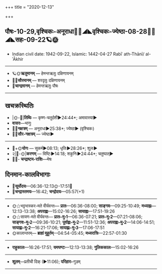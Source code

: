 +++
title = "2020-12-13"

+++
## पौषः-10-29,वृश्चिकः-अनूराधा🌛🌌◢◣वृश्चिकः-ज्येष्ठा-08-28🌌🌞◢◣सहः-09-22🪐🌞
- Indian civil date: 1942-09-22, Islamic: 1442-04-27 Rabīʿ ath-Thānī/ al-ʾĀkhir
___________________
- 🪐🌞**ऋतुमानम्** — हेमन्तऋतुः दक्षिणायनम्
- 🌌🌞**सौरमानम्** — शरदृतुः दक्षिणायनम्
- 🌛**चान्द्रमानम्** — हेमन्तऋतुः पौषः
___________________


## खचक्रस्थितिः
- |🌞-🌛|**तिथिः** — कृष्ण-चतुर्दशी►24:44*; अमावास्या►  
- **वासरः**—भानुः  
- 🌌🌛**नक्षत्रम्** — अनूराधा►25:38*; ज्येष्ठा► (वृश्चिकः)  
- 🌌🌞**सौर-नक्षत्रम्** — ज्येष्ठा►  
___________________
- 🌛+🌞**योगः** — सुकर्म►08:13; धृतिः►28:26*; शूलः►  
- २|🌛-🌞|**करणम्** — विष्टिः►14:18; शकुनिः►24:44*; चतुष्पात्►  
- 🌌🌛- **चन्द्राष्टम-राशिः**—मेषः  


## दिनमान-कालविभागाः
- 🌅**सूर्योदयः**—06:36-12:13🌞️-17:51🌇  
- 🌛**चन्द्रास्तमयः**—16:42; **चन्द्रोदयः**—05:57(+1)  
___________________
- 🌞⚝भट्टभास्कर-मते वीर्यवन्तः— **प्रातः**—06:36-08:00; **साङ्गवः**—09:25-10:49; **मध्याह्नः**—12:13-13:38; **अपराह्णः**—15:02-16:26; **सायाह्नः**—17:51-19:26  
- 🌞⚝सायण-मते वीर्यवन्तः— **प्रातः-मु॰1**—06:36-07:21; **प्रातः-मु॰2**—07:21-08:06; **साङ्गवः-मु॰2**—09:36-10:21; **पूर्वाह्णः-मु॰2**—11:51-12:36; **अपराह्णः-मु॰2**—14:06-14:51; **सायाह्णः-मु॰2**—16:21-17:06; **सायाह्णः-मु॰3**—17:06-17:51  
- 🌞कालान्तरम्— **ब्राह्मं मुहूर्तम्**—04:54-05:45; **मध्यरात्रिः**—22:57-01:30  
___________________
- **राहुकालः**—16:26-17:51; **यमघण्टः**—12:13-13:38; **गुलिककालः**—15:02-16:26  
___________________
- **शूलम्**—प्रतीची दिक् (►11:06); **परिहारः**–गुडम्  
___________________
